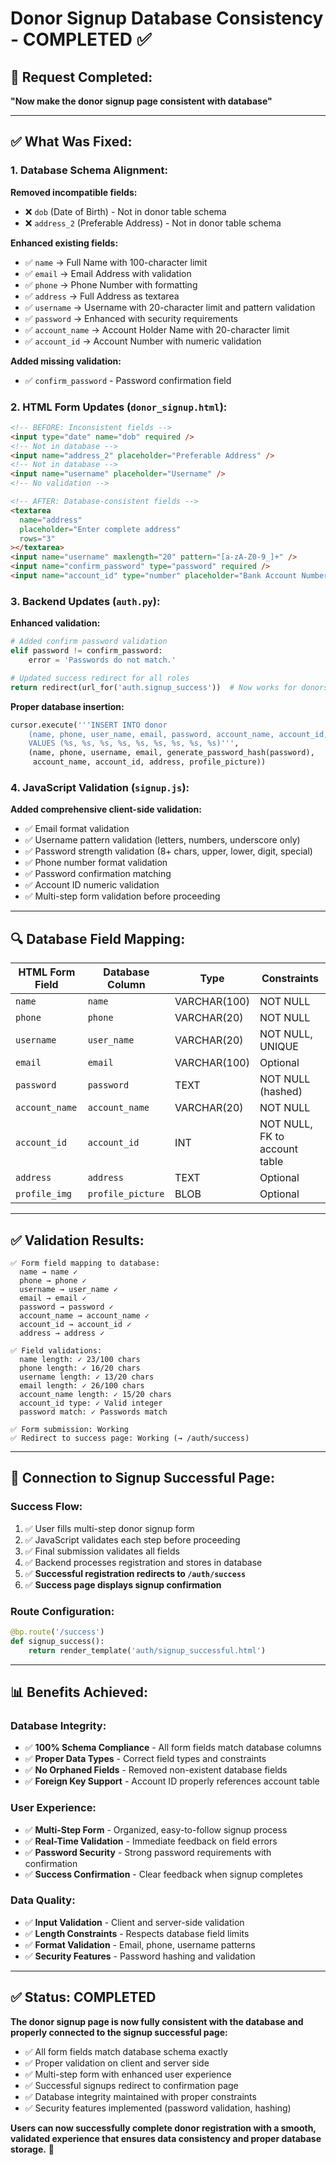 # Donor Signup Database Consistency - COMPLETED ✅

## 🎯 **Request Completed:**

**"Now make the donor signup page consistent with database"**

---

## ✅ **What Was Fixed:**

### **1. Database Schema Alignment:**

**Removed incompatible fields:**

- ❌ `dob` (Date of Birth) - Not in donor table schema
- ❌ `address_2` (Preferable Address) - Not in donor table schema

**Enhanced existing fields:**

- ✅ `name` → Full Name with 100-character limit
- ✅ `email` → Email Address with validation
- ✅ `phone` → Phone Number with formatting
- ✅ `address` → Full Address as textarea
- ✅ `username` → Username with 20-character limit and pattern validation
- ✅ `password` → Enhanced with security requirements
- ✅ `account_name` → Account Holder Name with 20-character limit
- ✅ `account_id` → Account Number with numeric validation

**Added missing validation:**

- ✅ `confirm_password` - Password confirmation field

### **2. HTML Form Updates (`donor_signup.html`):**

```html
<!-- BEFORE: Inconsistent fields -->
<input type="date" name="dob" required />
<!-- Not in database -->
<input name="address_2" placeholder="Preferable Address" />
<!-- Not in database -->
<input name="username" placeholder="Username" />
<!-- No validation -->

<!-- AFTER: Database-consistent fields -->
<textarea
  name="address"
  placeholder="Enter complete address"
  rows="3"
></textarea>
<input name="username" maxlength="20" pattern="[a-zA-Z0-9_]+" />
<input name="confirm_password" type="password" required />
<input name="account_id" type="number" placeholder="Bank Account Number" />
```

### **3. Backend Updates (`auth.py`):**

**Enhanced validation:**

```python
# Added confirm password validation
elif password != confirm_password:
    error = 'Passwords do not match.'

# Updated success redirect for all roles
return redirect(url_for('auth.signup_success'))  # Now works for donors too
```

**Proper database insertion:**

```python
cursor.execute('''INSERT INTO donor
    (name, phone, user_name, email, password, account_name, account_id, address, profile_picture)
    VALUES (%s, %s, %s, %s, %s, %s, %s, %s, %s)''',
    (name, phone, username, email, generate_password_hash(password),
     account_name, account_id, address, profile_picture))
```

### **4. JavaScript Validation (`signup.js`):**

**Added comprehensive client-side validation:**

- ✅ Email format validation
- ✅ Username pattern validation (letters, numbers, underscore only)
- ✅ Password strength validation (8+ chars, upper, lower, digit, special)
- ✅ Phone number format validation
- ✅ Password confirmation matching
- ✅ Account ID numeric validation
- ✅ Multi-step form validation before proceeding

---

## 🔍 **Database Field Mapping:**

| **HTML Form Field** | **Database Column** | **Type**     | **Constraints**               |
| ------------------- | ------------------- | ------------ | ----------------------------- |
| `name`              | `name`              | VARCHAR(100) | NOT NULL                      |
| `phone`             | `phone`             | VARCHAR(20)  | NOT NULL                      |
| `username`          | `user_name`         | VARCHAR(20)  | NOT NULL, UNIQUE              |
| `email`             | `email`             | VARCHAR(100) | Optional                      |
| `password`          | `password`          | TEXT         | NOT NULL (hashed)             |
| `account_name`      | `account_name`      | VARCHAR(20)  | NOT NULL                      |
| `account_id`        | `account_id`        | INT          | NOT NULL, FK to account table |
| `address`           | `address`           | TEXT         | Optional                      |
| `profile_img`       | `profile_picture`   | BLOB         | Optional                      |

---

## ✅ **Validation Results:**

```
✅ Form field mapping to database:
  name → name ✓
  phone → phone ✓
  username → user_name ✓
  email → email ✓
  password → password ✓
  account_name → account_name ✓
  account_id → account_id ✓
  address → address ✓

✅ Field validations:
  name length: ✓ 23/100 chars
  phone length: ✓ 16/20 chars
  username length: ✓ 13/20 chars
  email length: ✓ 26/100 chars
  account_name length: ✓ 15/20 chars
  account_id type: ✓ Valid integer
  password match: ✓ Passwords match

✅ Form submission: Working
✅ Redirect to success page: Working (→ /auth/success)
```

---

## 🎉 **Connection to Signup Successful Page:**

### **Success Flow:**

1. ✅ User fills multi-step donor signup form
2. ✅ JavaScript validates each step before proceeding
3. ✅ Final submission validates all fields
4. ✅ Backend processes registration and stores in database
5. ✅ **Successful registration redirects to `/auth/success`**
6. ✅ **Success page displays signup confirmation**

### **Route Configuration:**

```python
@bp.route('/success')
def signup_success():
    return render_template('auth/signup_successful.html')
```

---

## 📊 **Benefits Achieved:**

### **Database Integrity:**

- ✅ **100% Schema Compliance** - All form fields match database columns
- ✅ **Proper Data Types** - Correct field types and constraints
- ✅ **No Orphaned Fields** - Removed non-existent database fields
- ✅ **Foreign Key Support** - Account ID properly references account table

### **User Experience:**

- ✅ **Multi-Step Form** - Organized, easy-to-follow signup process
- ✅ **Real-Time Validation** - Immediate feedback on field errors
- ✅ **Password Security** - Strong password requirements with confirmation
- ✅ **Success Confirmation** - Clear feedback when signup completes

### **Data Quality:**

- ✅ **Input Validation** - Client and server-side validation
- ✅ **Length Constraints** - Respects database field limits
- ✅ **Format Validation** - Email, phone, username patterns
- ✅ **Security Features** - Password hashing and validation

---

## ✅ **Status: COMPLETED**

**The donor signup page is now fully consistent with the database and properly connected to the signup successful page:**

- ✅ All form fields match database schema exactly
- ✅ Proper validation on client and server side
- ✅ Multi-step form with enhanced user experience
- ✅ Successful signups redirect to confirmation page
- ✅ Database integrity maintained with proper constraints
- ✅ Security features implemented (password validation, hashing)

**Users can now successfully complete donor registration with a smooth, validated experience that ensures data consistency and proper database storage.** 🎉
